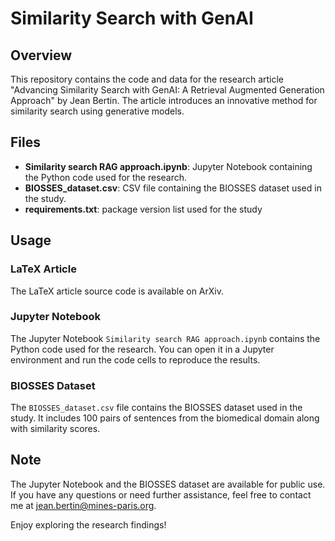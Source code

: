 # Similarity Search with GenAI

## Overview

This repository contains the code and data for the research article "Advancing Similarity Search with GenAI: A Retrieval Augmented Generation Approach" by Jean Bertin. The article introduces an innovative method for similarity search using generative models.

## Files

- **Similarity search RAG approach.ipynb**: Jupyter Notebook containing the Python code used for the research.
- **BIOSSES_dataset.csv**: CSV file containing the BIOSSES dataset used in the study.
- **requirements.txt**: package version list used for the study

## Usage

### LaTeX Article

The LaTeX article source code is available on ArXiv. 

### Jupyter Notebook

The Jupyter Notebook `Similarity search RAG approach.ipynb` contains the Python code used for the research. You can open it in a Jupyter environment and run the code cells to reproduce the results.

### BIOSSES Dataset

The `BIOSSES_dataset.csv` file contains the BIOSSES dataset used in the study. It includes 100 pairs of sentences from the biomedical domain along with similarity scores.

## Note

The Jupyter Notebook and the BIOSSES dataset are available for public use. If you have any questions or need further assistance, feel free to contact me at jean.bertin@mines-paris.org.

Enjoy exploring the research findings!

